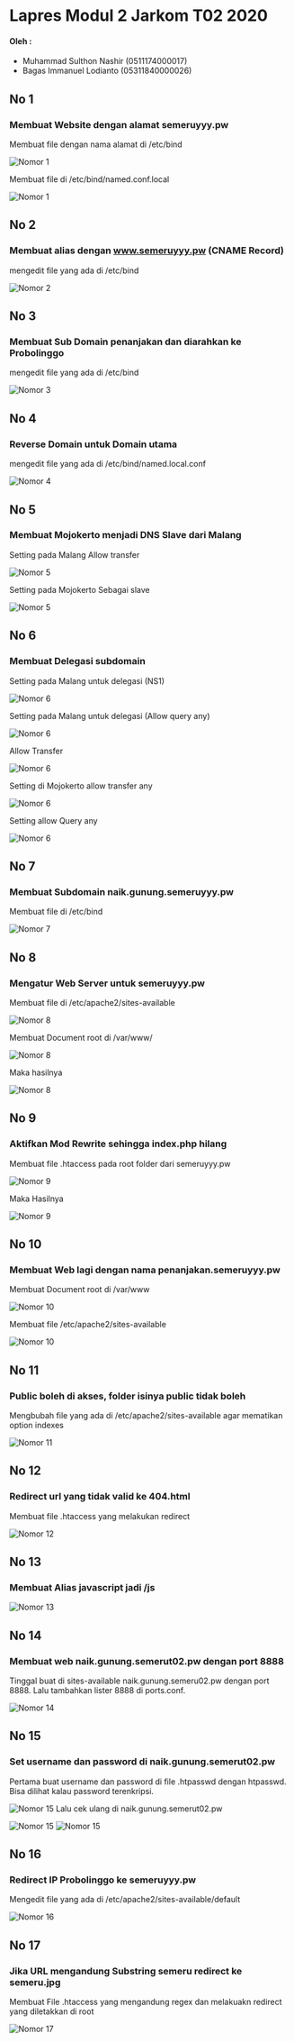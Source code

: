 
# Lapres Modul 2 Jarkom T02 2020

#### Oleh :
- Muhammad Sulthon Nashir (0511174000017)
- Bagas Immanuel Lodianto (05311840000026)


## No 1
### Membuat Website dengan alamat semeruyyy.pw

Membuat file dengan nama alamat di /etc/bind

![Nomor 1](img/1.PNG)

Membuat file di /etc/bind/named.conf.local

![Nomor 1](img/1B.PNG)

## No 2
### Membuat alias dengan www.semeruyyy.pw (CNAME Record)
mengedit file yang ada di /etc/bind

![Nomor 2](img/2.PNG)

## No 3
### Membuat Sub Domain penanjakan dan diarahkan ke Probolinggo 
mengedit file yang ada di /etc/bind

![Nomor 3](img/3.PNG)

## No 4
### Reverse Domain untuk Domain utama 
mengedit file yang ada di /etc/bind/named.local.conf

![Nomor 4](img/4.PNG)

## No 5
### Membuat Mojokerto menjadi DNS Slave dari Malang

Setting pada Malang Allow transfer

![Nomor 5](img/5.PNG)

Setting pada Mojokerto Sebagai slave 

![Nomor 5](img/5B.PNG)

## No 6
### Membuat Delegasi subdomain

Setting pada Malang untuk delegasi (NS1)

![Nomor 6](img/6.PNG)

Setting pada Malang untuk delegasi (Allow query any)

![Nomor 6](img/6B.PNG)

Allow Transfer

![Nomor 6](img/6C.PNG)

Setting di Mojokerto allow transfer any

![Nomor 6](img/6D.PNG)

Setting allow Query any

![Nomor 6](img/6E.PNG)

## No 7 
### Membuat Subdomain naik.gunung.semeruyyy.pw

Membuat file di /etc/bind

![Nomor 7](img/7.PNG)


## No 8

### Mengatur Web Server untuk semeruyyy.pw

Membuat file di /etc/apache2/sites-available

![Nomor 8](img/8.PNG)

Membuat Document root di /var/www/

![Nomor 8](img/8B.PNG)

Maka hasilnya

![Nomor 8](img/8C.PNG)


## No 9
### Aktifkan Mod Rewrite sehingga index.php hilang

Membuat file .htaccess pada root folder dari semeruyyy.pw

![Nomor 9](img/9.PNG)

Maka Hasilnya

![Nomor 9](img/9B.PNG)

## No 10
### Membuat Web lagi dengan nama penanjakan.semeruyyy.pw

Membuat Document root di /var/www

![Nomor 10](img/10.PNG)

Membuat file /etc/apache2/sites-available

![Nomor 10](img/10B.PNG)

## No 11
### Public boleh di akses, folder isinya public tidak boleh

Mengbubah file yang ada di /etc/apache2/sites-available agar mematikan option indexes

![Nomor 11](img/11.PNG)

## No 12
### Redirect url yang tidak valid ke 404.html

Membuat file .htaccess yang melakukan redirect

![Nomor 12](img/12.PNG)

## No 13
### Membuat Alias javascript jadi /js 

![Nomor 13](img/13.PNG)

## No 14
### Membuat web naik.gunung.semerut02.pw dengan port 8888

Tinggal buat di sites-available naik.gunung.semeru02.pw dengan port 8888. Lalu tambahkan lister 8888 di ports.conf.

![Nomor 14](img/14.PNG)

## No 15
### Set username dan password di naik.gunung.semerut02.pw

Pertama buat username dan password di file .htpasswd dengan htpasswd. Bisa dilihat kalau password terenkripsi.

![Nomor 15](img/15c.PNG)
Lalu cek ulang di naik.gunung.semerut02.pw

![Nomor 15](img/15.PNG)
![Nomor 15](img/15b.PNG)


## No 16
### Redirect IP Probolinggo ke semeruyyy.pw

Mengedit file yang ada di /etc/apache2/sites-available/default

![Nomor 16](img/16.PNG)


## No 17
### Jika URL mengandung Substring semeru redirect ke semeru.jpg

Membuat File .htaccess yang mengandung regex dan melakuakn redirect yang diletakkan di root

![Nomor 17](img/17.PNG)
